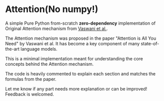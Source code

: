 # Attention(No numpy!)

A simple Pure Python from-scratch **zero-dependency** implementation of Original Attention mechanism from [Vaswani et al.](https://arxiv.org/pdf/1706.03762.pdf).

The Attention mechanism was proposed in the paper "Attention is All You Need" by Vaswani et al. It has become a key component of many state-of-the-art language models.  

This is a minimal implementation meant for understanding the core concepts behind the Attention mechanism. 

The code is heavily commented to explain each section and matches the formulas from the paper.   

Let me know if any part needs more explanation or can be improved! Feedback is welcomed.
